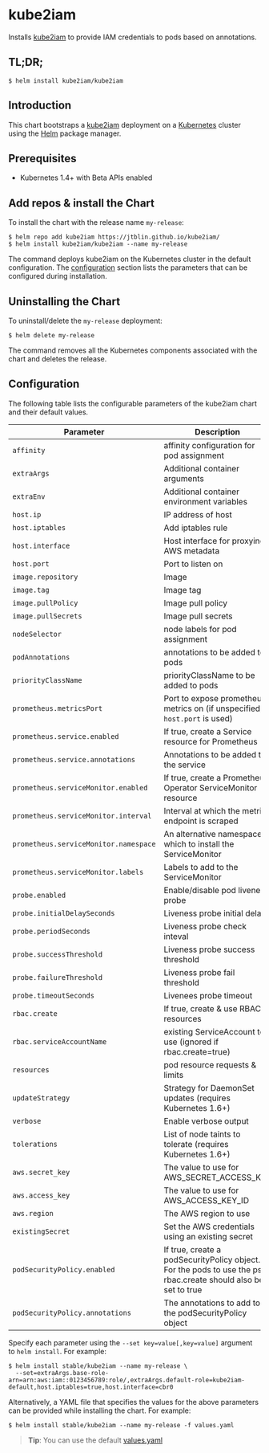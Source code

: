 
# kube2iam

Installs [kube2iam](https://github.com/jtblin/kube2iam) to provide IAM credentials to pods based on annotations.

## TL;DR;

```console
$ helm install kube2iam/kube2iam
```

## Introduction

This chart bootstraps a [kube2iam](https://github.com/jtblin/kube2iam) deployment on a [Kubernetes](http://kubernetes.io) cluster using the [Helm](https://helm.sh) package manager.

## Prerequisites
  - Kubernetes 1.4+ with Beta APIs enabled

## Add repos & install the Chart

To install the chart with the release name `my-release`:

```console
$ helm repo add kube2iam https://jtblin.github.io/kube2iam/
$ helm install kube2iam/kube2iam --name my-release
```

The command deploys kube2iam on the Kubernetes cluster in the default configuration. The [configuration](#configuration) section lists the parameters that can be configured during installation.

## Uninstalling the Chart

To uninstall/delete the `my-release` deployment:

```console
$ helm delete my-release
```

The command removes all the Kubernetes components associated with the chart and deletes the release.

## Configuration

The following table lists the configurable parameters of the kube2iam chart and their default values.

Parameter | Description | Default
--- | --- | ---
`affinity` | affinity configuration for pod assignment | `{}`
`extraArgs` | Additional container arguments | `{}`
`extraEnv` | Additional container environment variables | `{}`
`host.ip` | IP address of host | `$(HOST_IP)`
`host.iptables` | Add iptables rule | `false`
`host.interface` | Host interface for proxying AWS metadata | `docker0`
`host.port` | Port to listen on | `8181`
`image.repository` | Image | `jtblin/kube2iam`
`image.tag` | Image tag | `0.10.7`
`image.pullPolicy` | Image pull policy | `IfNotPresent`
`image.pullSecrets` | Image pull secrets | `[]`
`nodeSelector` | node labels for pod assignment | `{}`
`podAnnotations` | annotations to be added to pods | `{}`
`priorityClassName` | priorityClassName to be added to pods | `{}`
`prometheus.metricsPort` | Port to expose prometheus metrics on (if unspecified, `host.port` is used) | `host.port`
`prometheus.service.enabled` | If true, create a Service resource for Prometheus | `false`
`prometheus.service.annotations` | Annotations to be added to the service | `{}`
`prometheus.serviceMonitor.enabled` | If true, create a Prometheus Operator ServiceMonitor resource | `false`
`prometheus.serviceMonitor.interval` | Interval at which the metrics endpoint is scraped | `10s`
`prometheus.serviceMonitor.namespace` | An alternative namespace in which to install the ServiceMonitor | `""`
`prometheus.serviceMonitor.labels` | Labels to add to the ServiceMonitor | `{}`
`probe.enabled`|Enable/disable pod liveness probe|`true`
`probe.initialDelaySeconds`|Liveness probe initial delay|`30`
`probe.periodSeconds`|Liveness probe check inteval|`5`
`probe.successThreshold`|Liveness probe success threshold|`1`
`probe.failureThreshold`|Liveness probe fail threshold|`3`
`probe.timeoutSeconds`|Livenees probe timeout|`1`
`rbac.create` | If true, create & use RBAC resources | `false`
`rbac.serviceAccountName` | existing ServiceAccount to use (ignored if rbac.create=true) | `default`
`resources` | pod resource requests & limits | `{}`
`updateStrategy` | Strategy for DaemonSet updates (requires Kubernetes 1.6+) | `OnDelete`
`verbose` | Enable verbose output | `false`
`tolerations` | List of node taints to tolerate (requires Kubernetes 1.6+) | `[]`
`aws.secret_key` | The value to use for AWS_SECRET_ACCESS_KEY | `""`
`aws.access_key` | The value to use for AWS_ACCESS_KEY_ID | `""`
`aws.region` | The AWS region to use | `""`
`existingSecret` | Set the AWS credentials using an existing secret | `""`
`podSecurityPolicy.enabled` | If true, create a podSecurityPolicy object. For the pods to use the psp, rbac.create should also be set to true | `false`
`podSecurityPolicy.annotations` | The annotations to add to the podSecurityPolicy object | `{}`

Specify each parameter using the `--set key=value[,key=value]` argument to `helm install`. For example:

```console
$ helm install stable/kube2iam --name my-release \
  --set=extraArgs.base-role-arn=arn:aws:iam::0123456789:role/,extraArgs.default-role=kube2iam-default,host.iptables=true,host.interface=cbr0
```

Alternatively, a YAML file that specifies the values for the above parameters can be provided while installing the chart. For example:

```console
$ helm install stable/kube2iam --name my-release -f values.yaml
```

> **Tip**: You can use the default [values.yaml](values.yaml)
